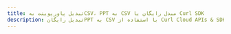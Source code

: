 ---title: تبدیل پاورپوینت بهCSV، PPT به CSV مبدل رایگان یا Curl SDKdescription: تبدیل رایگانPPT به CSV با استفاده از Curl Cloud APIs & SDK. همچنین اسناد Microsoft PowerPoint را در Cloud ایجاد، ویرایش و رندر کنید.---